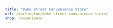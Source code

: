 ```yaml
---
title: "Duke Street Convenience Store"
url: /darlington/duke-street-convenience-store/
shop: convenience
---
```

